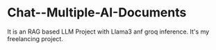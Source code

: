 # Chat--Multiple-AI-Documents
It is an RAG based LLM Project with Llama3 anf groq inference. It's my freelancing project.
